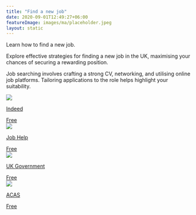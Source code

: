 ```yaml
---
title: "Find a new job"
date: 2020-09-01T12:49:27+06:00
featureImage: images/ma/placeholder.jpeg
layout: static
---
```


Learn how to find a new job.

Explore effective strategies for finding a new job in the UK, maximising your chances of securing a rewarding position.

Job searching involves crafting a strong CV, networking, and utilising online job platforms. Tailoring applications to the role helps highlight your suitability.

<a class="ma-link" href="https://www.indeed.com/career-advice/finding-a-job/finding-job-while-employed"><div class="ma-card"><div class="ma-icon"><img src ="/images/icon-check.png"/></div><div class="ma-name"><p>Indeed</p></div><div class="ma-paid-text"><span>Free </span></div></div></a><a class="ma-link" href="https://jobhelp.campaign.gov.uk/"><div class="ma-card"><div class="ma-icon"><img src ="/images/icon-check.png"/></div><div class="ma-name"><p>Job Help</p></div><div class="ma-paid-text"><span>Free </span></div></div></a><a class="ma-link" href="https://www.gov.uk/find-a-job"><div class="ma-card"><div class="ma-icon"><img src ="/images/icon-check.png"/></div><div class="ma-name"><p>UK Government</p></div><div class="ma-paid-text"><span>Free </span></div></div></a><a class="ma-link" href="https://www.acas.org.uk/resignation-letter-template"><div class="ma-card"><div class="ma-icon"><img src ="/images/icon-check.png"/></div><div class="ma-name"><p>ACAS</p></div><div class="ma-paid-text"><span>Free </span></div></div></a>  

<br/><br/>






